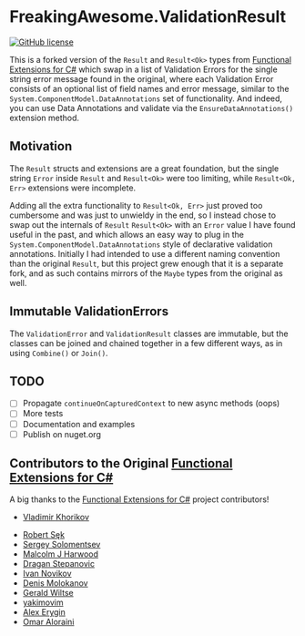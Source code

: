 # FreakingAwesome.ValidationResult

[![GitHub license](https://img.shields.io/github/license/mashape/apistatus.svg)](https://github.com/vkhorikov/CSharpFunctionalExtensions/blob/master/LICENSE)

This is a forked version of the `Result` and `Result<Ok>` types from [Functional Extensions for
C#](https://github.com/vkhorikov/CSharpFunctionalExtensions) which swap in a list of Validation Errors for the single
string error message found in the original, where each Validation Error consists of an optional list of field names and
error message, similar to the `System.ComponentModel.DataAnnotations` set of functionality. And indeed, you can use Data
Annotations and validate via the `EnsureDataAnnotations()` extension method.

## Motivation

The `Result` structs and extensions are a great foundation, but the single string `Error` inside `Result` and
`Result<Ok>` were too limiting, while `Result<Ok, Err>` extensions were incomplete.

Adding all the extra functionality to `Result<Ok, Err>` just proved too cumbersome and was just to unwieldy in the end,
so I instead chose to swap out the internals of `Result` `Result<Ok>` with an `Error` value I have found useful in the
past, and which allows an easy way to plug in the `System.ComponentModel.DataAnnotations` style of declarative
validation annotations.  Initially I had intended to use a different naming convention than the original `Result`, but
this project grew enough that it is a separate fork, and as such contains mirrors of the `Maybe` types from the
original as well.

## Immutable ValidationErrors

The `ValidationError` and `ValidationResult` classes are immutable, but the classes can be joined and chained together
in a few different ways, as in using `Combine()` or `Join()`.

## TODO

 - [ ] Propagate `continueOnCapturedContext` to new async methods (oops)
 - [ ] More tests
 - [ ] Documentation and examples
 - [ ] Publish on nuget.org

## Contributors to the Original [Functional Extensions for C#](https://github.com/vkhorikov/CSharpFunctionalExtensions)

A big thanks to the [Functional Extensions for C#](https://github.com/vkhorikov/CSharpFunctionalExtensions) project contributors!

 - [Vladimir Khorikov](https://github.com/vkhorikov)
 * [Robert Sęk](https://github.com/robosek)
 * [Sergey Solomentsev](https://github.com/SergAtGitHub)
 * [Malcolm J Harwood](https://github.com/mjharwood)
 * [Dragan Stepanovic](https://github.com/dragan-stepanovic)
 * [Ivan Novikov](https://github.com/jonny-novikov)
 * [Denis Molokanov](https://github.com/dmolokanov)
 * [Gerald Wiltse](https://github.com/solvingJ)
 * [yakimovim](https://github.com/yakimovim)
 * [Alex Erygin](https://github.com/alex-erygin)
 * [Omar Aloraini](https://github.com/omaraloraini)
